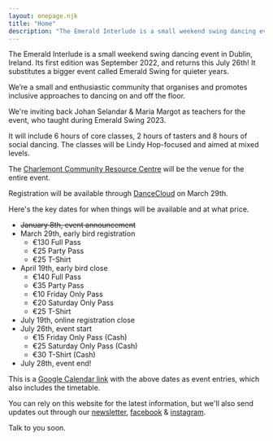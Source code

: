 ```yaml
---
layout: onepage.njk
title: "Home"
description: "The Emerald Interlude is a small weekend swing dancing event that will run from July 26-28th in Dublin, Ireland!"
---
```


The Emerald Interlude is a small weekend swing dancing event in Dublin, Ireland. Its first edition was September 2022, and returns this July 26th! It substitutes a bigger event called Emerald Swing for quieter years.

We’re a small and enthusiastic community that organises and promotes inclusive approaches to dancing on and off the floor.

We're inviting back Johan Selandar & Maria Margot as teachers for the event, who taught during Emerald Swing 2023.

It will include 6 hours of core classes, 2 hours of tasters and 8 hours of social dancing. The classes will be Lindy Hop-focused and aimed at mixed levels.

The [Charlemont Community Resource Centre](https://maps.app.goo.gl/gtBNtufm5ExnZkx97) will be the venue for the entire event.

Registration will be available through [DanceCloud](https://pobailstomp.dancecloud.com/) on March 29th.

Here's the key dates for when things will be available and at what price. 

* ~~January 8th, event announcement~~
* March 29th, early bird registration
	* €130 Full Pass
	* €25 Party Pass
	* €25 T-Shirt
* April 19th, early bird close
	* €140 Full Pass
	* €35 Party Pass
	* €10 Friday Only Pass
	* €20 Saturday Only Pass
	* €25 T-Shirt
* July 19th, online registration close
* July 26th, event start
	* €15 Friday Only Pass (Cash)
	* €25 Saturday Only Pass (Cash)
	* €30 T-Shirt (Cash)
* July 28th, event end!

This is a [Google Calendar link](https://calendar.google.com/calendar/u/3?cid=YzQyMDcxNWFjODQ5YzU4ZmUyNjEzMDQyODNkOTg0MDU1MmQ4MzJlMjExNDg1MjdlOGViYzExOGQ4NDRlMzI4MUBncm91cC5jYWxlbmRhci5nb29nbGUuY29t) with the above dates as event entries, which also includes the timetable.

You can rely on this website for the latest information, but we'll also send updates out through our [newsletter](https://buttondown.email/emeraldswing), [facebook](https://www.facebook.com/EmeraldSwing) & [instagram](https://www.instagram.com/EmeraldSwing).

Talk to you soon.